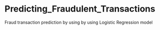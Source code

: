 # Predicting_Fraudulent_Transactions
Fraud transaction prediction by using by using Logistic Regression model
